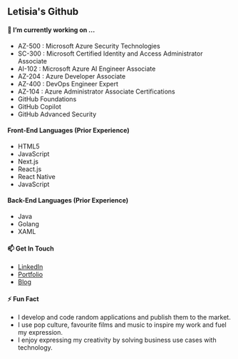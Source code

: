 ## Letisia's Github

#### 🔭 I’m currently working on ...

- AZ-500 : Microsoft Azure Security Technologies
- SC-300 : Microsoft Certified Identity and Access Administrator Associate
- AI-102 : Microsoft Azure AI Engineer Associate
- AZ-204 : Azure Developer Associate ​
- AZ-400 : DevOps Engineer Expert ​
- AZ-104 : Azure Administrator Associate Certifications
- GitHub Foundations​
- GitHub Copilot​
- GitHub Advanced Security

#### Front-End Languages (Prior Experience)

- HTML5
- JavaScript
- Next.js
- React.js
- React Native
- JavaScript

#### Back-End Languages (Prior Experience)

- Java
- Golang
- XAML

#### 📫 Get In Touch

- <a href="https://www.linkedin.com/in/letisiapangataa/" target="_blank">LinkedIn</a>
- <a href="https://letisiapangataa.github.io/portfolio/" target="_blank">Portfolio</a>
- <a href="https://letisiapangataa.github.io" target="_blank">Blog</a>

#### ⚡ Fun Fact
- I develop and code random applications and publish them to the market. 
- I use pop culture, favourite films and music to inspire my work and fuel my expression.
- I enjoy expressing my creativity by solving business use cases with technology.

<!--
**letisiapangataa/letisiapangataa** is a ✨ _special_ ✨ repository because its `README.md` (this file) appears on your GitHub profile.

Here are some ideas to get you started:

- 🔭 I’m currently working on ...
- 🌱 I’m currently learning ...
- 👯 I’m looking to collaborate on ...
- 🤔 I’m looking for help with ...
- 💬 Ask me about ...
- 📫 How to reach me: ...
- 😄 Pronouns: ...
- ⚡ Fun fact: ...
-->

